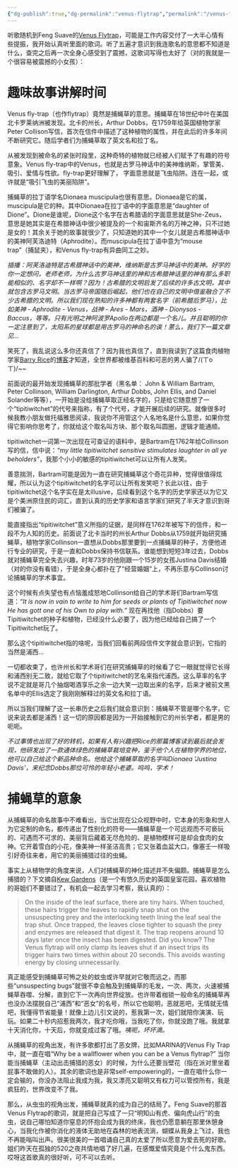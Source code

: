 ```yaml
---
{"dg-publish":true,"dg-permalink":"venus-flytrap","permalink":"/venus-flytrap/"}
---
```



听歌随机到Feng Suave的[Venus Flytrap](https://open.spotify.com/track/6B1Q7hi48RVUvak1SLoiJX?autoplay=true)，可能是工作内容交付了一大半心情有些提振，我开始认真听里面的歌词。听了五遍才意识到我连歌名的意思都不知道是什么，查完之后再一次全身心感受到了震撼，这歌词写得也太好了（对的我就是一个很容易被震撼的小女孩）：

# 趣味故事讲解时间
Venus fly-trap（也作flytrap）竟然是捕蝇草的意思。捕蝇草在18世纪中叶在美国北卡罗莱纳洲被发现。北卡的州长，Arthur Dobbs，在1759年给英国植物学家Peter Collison写信，首次在信件中描述了这种植物的属性，并在此后的许多年间不断研究它。随后学者们为捕蝇草取了英文名和拉丁名。

从被发现到被命名的紧张时段里，这种奇特的植物就已经被人们赋予了有趣的符号意象。Venus fly-trap中的Venus，也就是古罗马神话中的美神维纳斯，掌管美、吸引、爱情与性欲。fly-trap更好理解了， 字面意思就是飞虫陷阱。连在一起，或许就是“吸引飞虫的美丽陷阱”。

捕蝇草的拉丁语学名Dionaea muscipula也很有意思。Dionaea是它的属，muscipula是它的种。其中Dionaea在拉丁语中的字面意思是“daughter of Dione”。Dione是谁呢，Dione这个名字在古希腊语的字面意思就是She-Zeus，意思是她其实是在希腊神话中很少被提及的一个和宙斯齐名的万神之神，只不过她是女的！其余关于她的故事就很少了，只知道她的其中一个女儿就是古希腊神话中的美神阿芙洛迪特（Aphrodite）。而muscipula在拉丁语中意为“mouse trap”（捕鼠夹），和Venus fly-trap有异曲同工之妙。

*插播：阿芙洛迪特是古希腊神话中的美神，维纳斯是古罗马神话中的美神。好学的你一定想问，老师老师，为什么古罗马神话里的神和古希腊神话里的神有那么多职能相似的、名字却不一样啊？因为！古希腊的文明启发了后续的许多古文明，其中就包含古罗马文明。当古罗马帝国随后崛起，他们也在自己的文明中借鉴融合了不少古希腊的文明。所以我们现在熟知的许多神都有两套名字（前希腊后罗马），比如美神 - Aphrodite - Venus，战神 - Ares - Mars，酒神 - Dionysos - Baccus，等等。只有光明之神阿波罗Apollo在两边都是一个名儿。并且聪明的你一定注意到了，太阳系的星球都是用古罗马的神命名的诶！蒽么，我们下一篇文章见...*

笑死了，我乱说这么多你还真信了？因为我也真信了，直到我读到了这篇食肉植物学家[Barry Rice](https://en.wikipedia.org/wiki/Barry_Rice_(botanist))的[博客](https://www.sarracenia.com/faq/faq2880.html)才知道，全世界都被维基百科和可恶的男人骗了/(ㄒoㄒ)/~~

前面说的最开始发现捕蝇草的那批学者（黑名单： John & William Bartram, Peter Collinson, William Darlington, Arthur Dobbs, John Ellis, and Daniel Solander等等），一开始是没给捕蝇草取正经名字的，只是给它随意想了一个“tipitiwitchet”的代号来指称，有了个代号，才能开展后续的研究。就像很多时候我教小朋友做托福雅思阅读，我说你不用管这个人名地名是什么意思，如果你觉得它影响你思考了，你就给这个取名叫方块、那个取名叫圆圈，逻辑才能通顺。

tipitiwitchet一词第一次出现在可查证的语料中，是Bartram在1762年给Collinson写的信，信中说：*“my little tipitiwitchet sensitive stimulates laughter in all ye beholders”*，我那个小小的敏感的tipitiwitchet可以让所有人发笑。

善意揣测，Bartram可能是因为一直在研究捕蝇草这个奇花异种，觉得很值得炫耀，所以认为这个tipitiwitchet的名字可以让所有发笑吧？长此以往，由于tipitiwitchet这个名字实在是太illusive，后续看到这个名字的历史学家还以为它又是个美洲原住民的词汇，直到认真的历史学家和语言学家们研究了半天才意识到哥们被骗了。

能直接指出“tipitiwitchet”意义所指的证据，是同样在1762年被写下的信件，和一段不为人知的历史。前面说了北卡当时的州长Arthur Dobbs从1759就开始研究捕蝇草，植物学家Collinson一直想从Dobbs那里要到一点捕蝇草的种子，方便他进行专业的研究，于是一直和Dobbs保持书信联系。谁能想到短短3年过去，Dobbs就对捕蝇草完全失去兴趣，时年73岁的他刚跟一个15岁的女孩Justina Davis结婚（对的你没有看错），于是全身心都扑在了“经营婚姻”上，不再乐意与Collinson讨论捕蝇草的学术事宜。

这个时候有点失望也有点恼羞成怒地Collinson给自己的学术哥们Bartram写信道：*“It is now in vain to write to him for seeds or plants of Tipitiwitchet now He has gott one of his Own to play with.”* 现在再找他（指Dobbs）要Tipitiwitchet的种子和植物，已经没什么必要了，因为他已经给自己搞了一个Tipitiwitchet玩了。

那么这个tipitiwitchet指的啥呢，当我们回看前两段信件文字就会意识到，它指的当然是浦西...

一切都收束了，也许州长和学术哥们在研究捕蝇草的时候看了它一眼就觉得它长得和浦西别无二致，就给它取了个tipitiwitchet的艺名来指代浦西。这么草率的名字说不定就是哥几个抽烟喝酒享乐之余一边大笑一边取出来的名字，后来才被前文黑名单中的Ellis选定了我刚刚解释过的英文名和拉丁语。

所以当我们理解了这一长串历史之后我们就会意识到：捕蝇草不管是哪个名字，它说来说去都是浦西！这一切的原因都是因为一开始接触到它的州长学者，都是男的呃呃。

*不过事情也出现了好的转机，如果有人有兴趣把Rice的那篇博客读到最后就会发现，他研发出了一款通体绿色的捕蝇草栽培变种，鉴于他个人在植物学界的地位，他可以自己给这个新品种命名。他给这个捕蝇草取的名字叫Dionaea 'Justina Davis'，来纪念Dobbs那位可怜的年轻小老婆。呜呜，学术！*

# 捕蝇草的意象
从捕蝇草的命名故事中不难看出，当它出现在公众视野中时，它本身的形象和世人为它定制的命名，都传递出了性别化的符号——捕蝇草是一个可远观而不可亵玩的、可遇而不可求的、美丽背后藏着无尽危险的、是植物模样可是却会食肉的女神。它开着雪白的小花，像美神一样圣洁高贵；它又张着血盆大口，像塞壬一样吸引好奇往来者，用它的美丽捕猎过往的虫蝇。

事实上从植物学的角度来说，人们对捕蝇草的神化描述并不失偏颇。捕蝇草是怎么捕猎的？下文摘自[Kew Gardens](https://www.kew.org/read-and-watch/venus-flytrap-creepy-carnivorous-plant#:~:text=The%20trap%20reopens%20around%2010,wasting%20energy%20by%20closing%20unnecessarily.)（是一个有悠久历史的英国皇室花园，喜欢植物的哥姐们不要错过了，有机会一起去学习考察，我认真的）：
>On the inside of the leaf surface, there are tiny hairs. When touched, these hairs trigger the leaves to rapidly snap shut on the unsuspecting prey and the interlocking teeth lining the leaf seal the trap shut.
>Once trapped, the leaves close tighter to squash the prey and enzymes are released that digest it.
>The trap reopens around 10 days later once the insect has been digested.
>Did you know? The Venus flytrap will only clamp its leaves shut if an insect trips its trigger hairs two times within about 20 seconds. This avoids wasting energy by closing unnecessarily.

真正能感受到捕蝇草可怖之处的蚊虫或许早就对它敬而远之，而那些“unsuspecting bugs”就很不幸会触及到捕蝇草的毛发，一次、两次，火速被捕蝇草吞噬、分解，直到它下一次再向世界绽放。也许带着枷锁一般命名的捕蝇草再也没办法摆脱自己“浦西”和“恶女”的名号，所以它也聪明，恶就恶吧，无情就无情吧，我懂得节省能量！就像上边儿引文说的，惹我第一次，姐们就陪你演演、玩玩。如果二十秒内招惹我两次，我才吃你哦，当我吃了你，你就没跑了哦。我就拿十天消化你，十天后，你就变成过客了哦。*咦呃，坏坏滴。*

从捕蝇草的视角出发，有许多歌都打出了恶女牌，比如MARINA的Venus Fly Trap中，就一直在唱“Why be a wallflower when you can be a Venus flytrap?” 当你能当捕蝇草（主动出击捕猎的恶女）的时候，为什么还要当壁花（指在派对里坐着屁事不敢做的人）。其余的歌词也是非常self-empowering的，一直在唱什么你一定会输的，你没办法阻止我成为我，我又漂亮又聪明又有权力可以管控所有，我是疯狂的，世界改变不了我。

那么，从虫虫的视角出发，捕蝇草就真的成为自己的结局了。Feng Suave的那首Venus Flytrap的歌词，就是把自己写成了一只“明知山有虎、偏向虎山行”的虫虫，说自己哪怕知道你窒息的怀抱会成为我的终床，我也仍愿意躺在那里休憩身心，当我化作被你消化的液体无助地在森林的地表流淌，蝴蝶从我身上飞过，我也不再能嗡叫出声。很美很美的一首唱诵自己真的太爱了所以愿意为爱去死的好歌。姐们昨天在孤独的520之夜共情地唱了好几遍，在感慨爱情究竟是个什么鬼东西。哎呀这首歌真的很好听，可不可以去听。